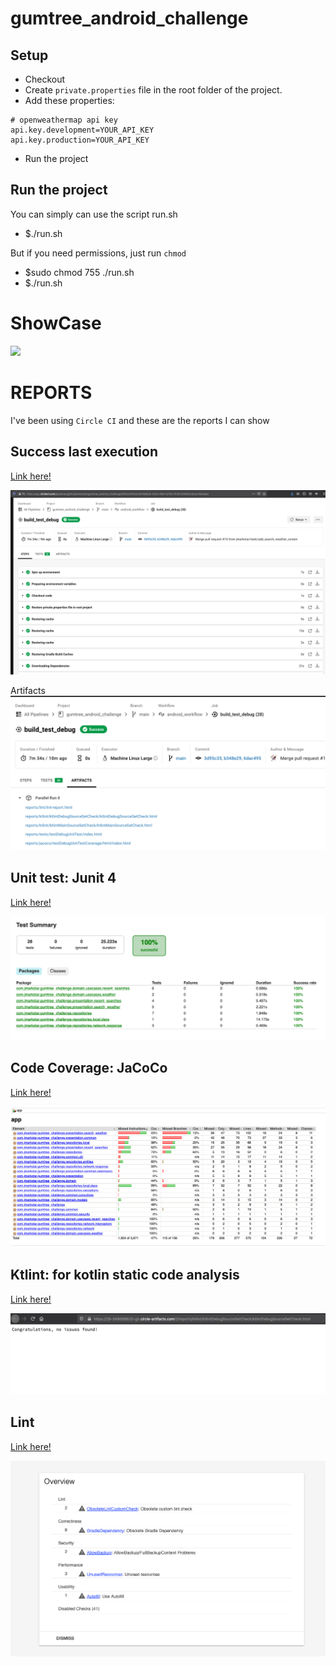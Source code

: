 # gumtree_android_challenge

## Setup

- Checkout
- Create `private.properties` file in the root folder of the project.
- Add these properties:

```
# openweathermap api key
api.key.development=YOUR_API_KEY
api.key.production=YOUR_API_KEY
```

- Run the project

## Run the project

You can simply can use the script run.sh

- $./run.sh

But if you need permissions, just run `chmod`

- $sudo chmod 755 ./run.sh
- $./run.sh

# ShowCase

![](documentation/video_weather_demo.gif)

# REPORTS

I've been using `Circle CI` and these are the reports I can show

## Success last execution

[Link here!](https://app.circleci.com/pipelines/github/jmarkstar/gumtree_android_challenge/26/workflows/d41a8bcb-1b23-45e1-b745-f0201c0065e1/jobs/28/steps)


![](documentation/last_execution.png)

Artifacts
![](documentation/last_execution_artifacts.png)

## Unit test: Junit 4
[Link here!](https://28-349586620-gh.circle-artifacts.com/0/reports/tests/testDebugUnitTest/index.html)

![](documentation/unit_tests.png)

## Code Coverage: JaCoCo
[Link here!](https://28-349586620-gh.circle-artifacts.com/0/reports/jacoco/testDebugUnitTestCoverage/html/index.html)

![](documentation/code_coverage.png)

## Ktlint: for kotlin static code analysis
[Link here!](https://28-349586620-gh.circle-artifacts.com/0/reports/ktlint/ktlintDebugSourceSetCheck/ktlintDebugSourceSetCheck.html)

![](documentation/ktlint.png)

## Lint
[Link here!](https://28-349586620-gh.circle-artifacts.com/0/reports/lint/lint-report.html)

![](documentation/lint.png)
